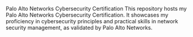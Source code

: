 Palo Alto Networks Cybersecurity Certification
This repository hosts my Palo Alto Networks Cybersecurity Certification. It showcases my proficiency in cybersecurity principles and practical skills in network security management, as validated by Palo Alto Networks.
